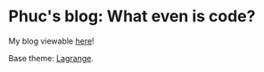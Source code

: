 # Phuc's blog: What even is code?

My blog viewable [here](https://phuchle.github.io/blog/)!

Base theme: [Lagrange](https://github.com/LeNPaul/Lagrange).
